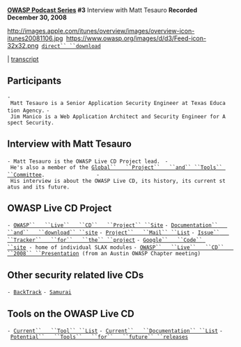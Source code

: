 **[OWASP Podcast Series](OWASP_Podcast "wikilink") \#3**
Interview with Matt Tesauro
<b>Recorded December 30, 2008</b>

[<http://images.apple.com/itunes/overview/images/overview-icon-itunes20081106.jpg>](http://itunes.apple.com/WebObjects/MZStore.woa/wa/viewPodcast?id=300769012)` `[<https://www.owasp.org/images/d/d3/Feed-icon-32x32.png>](http://www.owasp.org/download/jmanico/podcast.xml)` `[`direct``
 ``download`](http://www.owasp.org/download/jmanico/owasp_podcast_3.mp3)` `

| [transcript](Podcast_3_transcript "wikilink")

## Participants

`- Matt Tesauro is a Senior Application Security Engineer at Texas Education Agency.`
`- Jim Manico is a Web Application Architect and Security Engineer for Aspect Security.`

## Interview with Matt Tesauro

`- Matt Tesauro is the OWASP Live CD Project lead. `
`- He's also a member of the `[`Global``   ``Project``   ``and``
 ``Tools``
 ``Committee`](Global_Projects_and_Tools_Committee "wikilink")`.                `
`- His interview is about the OWASP Live CD, its history, its current status and its future.`

## OWASP Live CD Project

`- `[`OWASP``   ``Live``   ``CD``   ``Project``
 ``Site`](http://www.owasp.org/index.php/Category:OWASP_Live_CD_Project)
`- `[`Documentation``   ``and``   ``download``
 ``site`](http://mtesauro.com/livecd/)
`- `[`Project``   ``Mail``
 ``List`](https://lists.owasp.org/mailman/listinfo/owasp-live-cd-2008-project)
`- `[`Issue``   ``Tracker``   ``for``   ``the``
 ``project`](http://code.google.com/p/owasp-livecd-2008/issues/list)
`- `[`Google``   ``Code``
 ``site`](http://code.google.com/p/owasp-livecd-2008/downloads/list)` - home of individual SLAX modules`
`- `[`OWASP``   ``Live``   ``CD``   ``2008``
 ``Presentation`](http://mtesauro.com/files/owasp-austin_live-cd_2008-08-26.pdf)` (from an Austin OWASP Chapter meeting)`

## Other security related live CDs

`- `[`BackTrack`](http://www.remote-exploit.org/backtrack.html)
`- `[`Samurai`](http://samurai.inguardians.com/)

## Tools on the OWASP Live CD

`- `[`Current``   ``Tool``
 ``List`](http://mtesauro.com/livecd/index.php?title=Current_Tool_List)
`- `[`Current``   ``Documentation``
 ``List`](http://mtesauro.com/livecd/index.php?title=Documentation_List)
`- `[`Potential``   ``Tools``   ``for``   ``future``
 ``releases`](http://mtesauro.com/livecd/index.php?title=Potential_Tool_List)